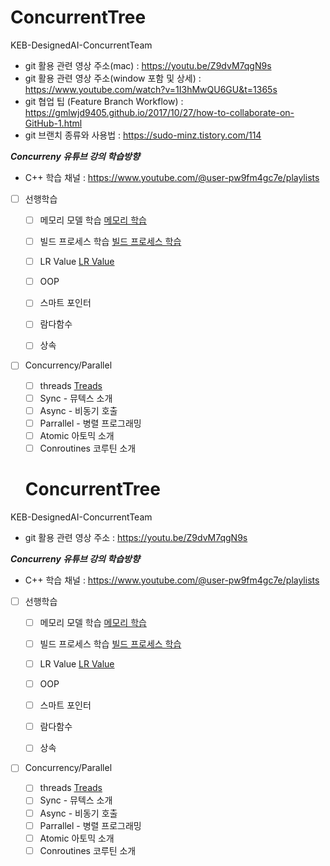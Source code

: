 # ConcurrentTree
KEB-DesignedAI-ConcurrentTeam

- git 활용 관련 영상 주소(mac) : https://youtu.be/Z9dvM7qgN9s
- git 활용 관련 영상 주소(window 포함 및 상세) : https://www.youtube.com/watch?v=1I3hMwQU6GU&t=1365s
- git 협업 팁 (Feature Branch Workflow) : https://gmlwjd9405.github.io/2017/10/27/how-to-collaborate-on-GitHub-1.html
- git 브랜치 종류와 사용법 : https://sudo-minz.tistory.com/114

***Concurreny 유튜브 강의 학습방향***
- C++ 학습 채널 : https://www.youtube.com/@user-pw9fm4gc7e/playlists
- [ ]  선행학습

    - [ ] 메모리 모델 학습
        [메모리 학습](https://www.notion.so/a113a2d78e104a9aabbd54267eedd92a?pvs=21)

    - [ ] 빌드 프로세스 학습
        [빌드 프로세스 학습](https://www.notion.so/b6f45cff466b4bb38cd24b18b65438ad?pvs=21)
        
    - [ ]  LR Value
        [LR Value](https://www.notion.so/LR-Value-addaf9a52d94445dbb7d45bf3915dce6?pvs=21)
        
    - [ ]  OOP
    - [ ]  스마트 포인터
    - [ ]  람다함수
    - [ ]  상속

- [ ]  Concurrency/Parallel
    - [ ]  threads
        [Treads](https://www.notion.so/Treads-1ed73ff7857f442ebccd0aa9aa9e5caa?pvs=21)
    - [ ]  Sync - 뮤텍스 소개
    - [ ]  Async - 비동기 호출
    - [ ]  Parrallel - 병렬 프로그래밍
    - [ ]  Atomic 아토믹 소개
    - [ ]  Conroutines 코루틴 소개

    # ConcurrentTree
KEB-DesignedAI-ConcurrentTeam
- git 활용 관련 영상 주소 : https://youtu.be/Z9dvM7qgN9s

***Concurreny 유튜브 강의 학습방향***
- C++ 학습 채널 : https://www.youtube.com/@user-pw9fm4gc7e/playlists
- [ ]  선행학습

    - [ ] 메모리 모델 학습
        [메모리 학습](https://www.notion.so/a113a2d78e104a9aabbd54267eedd92a?pvs=21)

    - [ ] 빌드 프로세스 학습
        [빌드 프로세스 학습](https://www.notion.so/b6f45cff466b4bb38cd24b18b65438ad?pvs=21)
        
    - [ ]  LR Value
        [LR Value](https://www.notion.so/LR-Value-addaf9a52d94445dbb7d45bf3915dce6?pvs=21)
        
    - [ ]  OOP
    - [ ]  스마트 포인터
    - [ ]  람다함수
    - [ ]  상속

- [ ]  Concurrency/Parallel
    - [ ]  threads
        [Treads](https://www.notion.so/Treads-1ed73ff7857f442ebccd0aa9aa9e5caa?pvs=21)
    - [ ]  Sync - 뮤텍스 소개
    - [ ]  Async - 비동기 호출
    - [ ]  Parrallel - 병렬 프로그래밍
    - [ ]  Atomic 아토믹 소개
    - [ ]  Conroutines 코루틴 소개
